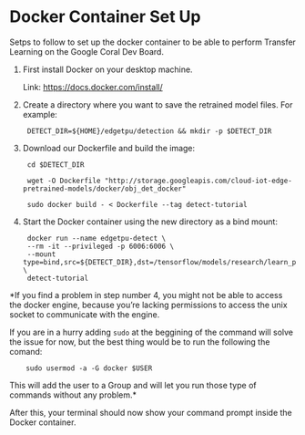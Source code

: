 # Docker Container Set Up

Setps to follow to set up the docker container to be able to perform Transfer Learning on the Google Coral Dev Board. 


1) First install Docker on your desktop machine.

    Link: https://docs.docker.com/install/

2) Create a directory where you want to save the retrained model files. For example:

        DETECT_DIR=${HOME}/edgetpu/detection && mkdir -p $DETECT_DIR

3) Download our Dockerfile and build the image:

        cd $DETECT_DIR

        wget -O Dockerfile "http://storage.googleapis.com/cloud-iot-edge-pretrained-models/docker/obj_det_docker"

        sudo docker build - < Dockerfile --tag detect-tutorial

4) Start the Docker container using the new directory as a bind mount:

        docker run --name edgetpu-detect \
        --rm -it --privileged -p 6006:6006 \
        --mount type=bind,src=${DETECT_DIR},dst=/tensorflow/models/research/learn_pet \
        detect-tutorial

*If you find a problem in step number 4, you might not be able to access the docker engine, because you’re lacking permissions to access the unix socket to communicate with the engine.

If you are in a hurry adding `sudo` at the beggining of the command will solve the issue for now, but the best thing would be to run the following the comand:
        
        sudo usermod -a -G docker $USER

This will add the user to a Group and will let you run those type of commands without any problem.*

After this, your terminal should now show your command prompt inside the Docker container.